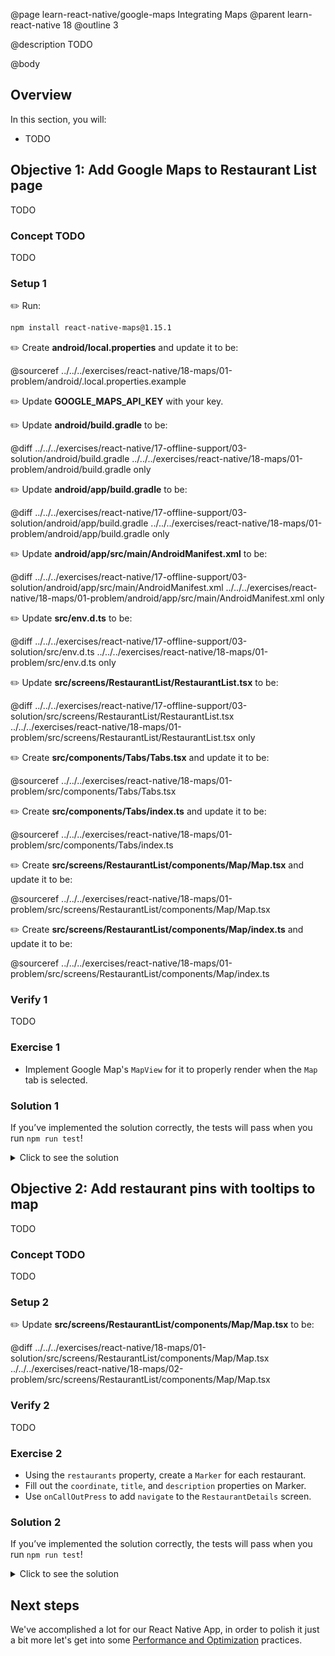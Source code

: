 @page learn-react-native/google-maps Integrating Maps
@parent learn-react-native 18
@outline 3

@description TODO

@body

## Overview

In this section, you will:

- TODO

## Objective 1: Add Google Maps to Restaurant List page

TODO

### Concept TODO

TODO

### Setup 1

✏️ Run:

```bash
npm install react-native-maps@1.15.1
```

✏️ Create **android/local.properties** and update it to be:

@sourceref ../../../exercises/react-native/18-maps/01-problem/android/.local.properties.example

✏️ Update **GOOGLE_MAPS_API_KEY** with your key.

✏️ Update **android/build.gradle** to be:

@diff ../../../exercises/react-native/17-offline-support/03-solution/android/build.gradle ../../../exercises/react-native/18-maps/01-problem/android/build.gradle only

✏️ Update **android/app/build.gradle** to be:

@diff ../../../exercises/react-native/17-offline-support/03-solution/android/app/build.gradle ../../../exercises/react-native/18-maps/01-problem/android/app/build.gradle only

✏️ Update **android/app/src/main/AndroidManifest.xml** to be:

@diff ../../../exercises/react-native/17-offline-support/03-solution/android/app/src/main/AndroidManifest.xml ../../../exercises/react-native/18-maps/01-problem/android/app/src/main/AndroidManifest.xml only

✏️ Update **src/env.d.ts** to be:

@diff ../../../exercises/react-native/17-offline-support/03-solution/src/env.d.ts ../../../exercises/react-native/18-maps/01-problem/src/env.d.ts only

✏️ Update **src/screens/RestaurantList/RestaurantList.tsx** to be:

@diff ../../../exercises/react-native/17-offline-support/03-solution/src/screens/RestaurantList/RestaurantList.tsx ../../../exercises/react-native/18-maps/01-problem/src/screens/RestaurantList/RestaurantList.tsx only

✏️ Create **src/components/Tabs/Tabs.tsx** and update it to be:

@sourceref ../../../exercises/react-native/18-maps/01-problem/src/components/Tabs/Tabs.tsx

✏️ Create **src/components/Tabs/index.ts** and update it to be:

@sourceref ../../../exercises/react-native/18-maps/01-problem/src/components/Tabs/index.ts

✏️ Create **src/screens/RestaurantList/components/Map/Map.tsx** and update it to be:

@sourceref ../../../exercises/react-native/18-maps/01-problem/src/screens/RestaurantList/components/Map/Map.tsx

✏️ Create **src/screens/RestaurantList/components/Map/index.ts** and update it to be:

@sourceref ../../../exercises/react-native/18-maps/01-problem/src/screens/RestaurantList/components/Map/index.ts

### Verify 1

TODO

### Exercise 1

- Implement Google Map's `MapView` for it to properly render when the `Map` tab is selected.

### Solution 1

If you’ve implemented the solution correctly, the tests will pass when you run `npm run test`!

<details>
<summary>Click to see the solution</summary>

✏️ Update **src/screens/RestaurantList/components/Map/Map.tsx** to be:

@diff ../../../exercises/react-native/18-maps/01-problem/src/screens/RestaurantList/components/Map/Map.tsx ../../../exercises/react-native/18-maps/01-solution/src/screens/RestaurantList/components/Map/Map.tsx

</details>

## Objective 2: Add restaurant pins with tooltips to map

TODO

### Concept TODO

TODO

### Setup 2

✏️ Update **src/screens/RestaurantList/components/Map/Map.tsx** to be:

@diff ../../../exercises/react-native/18-maps/01-solution/src/screens/RestaurantList/components/Map/Map.tsx ../../../exercises/react-native/18-maps/02-problem/src/screens/RestaurantList/components/Map/Map.tsx

### Verify 2

TODO

### Exercise 2

- Using the `restaurants` property, create a `Marker` for each restaurant.
- Fill out the `coordinate`, `title`, and `description` properties on Marker.
- Use `onCallOutPress` to add `navigate` to the `RestaurantDetails` screen.

### Solution 2

If you’ve implemented the solution correctly, the tests will pass when you run `npm run test`!

<details>
<summary>Click to see the solution</summary>

✏️ Update **src/screens/RestaurantList/components/Map/Map.tsx** to be:

@diff ../../../exercises/react-native/18-maps/02-problem/src/screens/RestaurantList/components/Map/Map.tsx ../../../exercises/react-native/18-maps/02-solution/src/screens/RestaurantList/components/Map/Map.tsx

</details>

## Next steps

We've accomplished a lot for our React Native App, in order to polish it just a bit more let's get into some [Performance and Optimization](./performance-optimization) practices.
